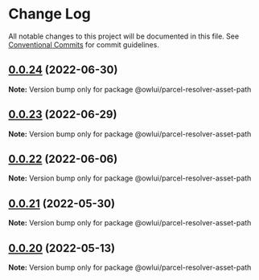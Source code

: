 # Change Log

All notable changes to this project will be documented in this file.
See [Conventional Commits](https://conventionalcommits.org) for commit guidelines.

## [0.0.24](https://github.com/EEBOS/SCROWL/compare/v0.0.23...v0.0.24) (2022-06-30)

**Note:** Version bump only for package @owlui/parcel-resolver-asset-path





## [0.0.23](https://github.com/EEBOS/SCROWL/compare/v0.0.22...v0.0.23) (2022-06-29)

**Note:** Version bump only for package @owlui/parcel-resolver-asset-path





## [0.0.22](https://github.com/EEBOS/SCROWL/compare/v0.0.21...v0.0.22) (2022-06-06)

**Note:** Version bump only for package @owlui/parcel-resolver-asset-path





## [0.0.21](https://github.com/EEBOS/SCROWL/compare/v0.0.20...v0.0.21) (2022-05-30)

**Note:** Version bump only for package @owlui/parcel-resolver-asset-path





## [0.0.20](https://github.com/EEBOS/SCROWL/compare/v0.0.19...v0.0.20) (2022-05-13)

**Note:** Version bump only for package @owlui/parcel-resolver-asset-path
